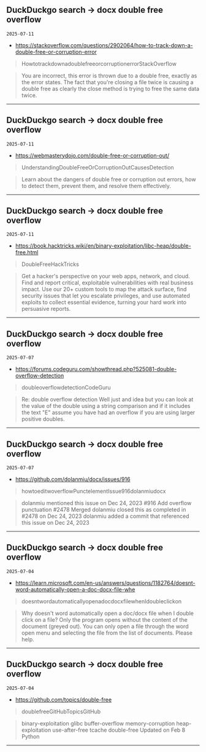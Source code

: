 ## DuckDuckgo search -> docx double free overflow
`2025-07-11`

* https://stackoverflow.com/questions/2902064/how-to-track-down-a-double-free-or-corruption-error

<blockquote>
 HowtotrackdownadoublefreeorcorruptionerrorStackOverflow
</blockquote>
<blockquote>
You are incorrect, this error is thrown due to a double free, exactly as the error states. The fact that you're closing a file twice is causing a double free as clearly the close method is trying to free the same data twice.
</blockquote>

---

## DuckDuckgo search -> docx double free overflow
`2025-07-11`

* https://webmasterydojo.com/double-free-or-corruption-out/

<blockquote>
 UnderstandingDoubleFreeOrCorruptionOutCausesDetection
</blockquote>
<blockquote>
Learn about the dangers of double free or corruption out errors, how to detect them, prevent them, and resolve them effectively.
</blockquote>

---

## DuckDuckgo search -> docx double free overflow
`2025-07-11`

* https://book.hacktricks.wiki/en/binary-exploitation/libc-heap/double-free.html

<blockquote>
 DoubleFreeHackTricks
</blockquote>
<blockquote>
Get a hacker's perspective on your web apps, network, and cloud. Find and report critical, exploitable vulnerabilities with real business impact. Use our 20+ custom tools to map the attack surface, find security issues that let you escalate privileges, and use automated exploits to collect essential evidence, turning your hard work into persuasive reports.
</blockquote>

---

## DuckDuckgo search -> docx double free overflow
`2025-07-07`

* https://forums.codeguru.com/showthread.php?525081-double-overflow-detection

<blockquote>
 doubleoverflowdetectionCodeGuru
</blockquote>
<blockquote>
Re: double overflow detection Well just and idea but you can look at the value of the double using a string comparison and if it includes the text &quot;E&quot; assume you have had an overflow if you are using larger positive doubles.
</blockquote>

---

## DuckDuckgo search -> docx double free overflow
`2025-07-07`

* https://github.com/dolanmiu/docx/issues/916

<blockquote>
 howtoeditwoverflowPunctelementIssue916dolanmiudocx
</blockquote>
<blockquote>
dolanmiu mentioned this issue on Dec 24, 2023 &#35;916 Add overflow punctuation &#35;2478 Merged dolanmiu closed this as completed in &#35;2478 on Dec 24, 2023 dolanmiu added a commit that referenced this issue on Dec 24, 2023
</blockquote>

---

## DuckDuckgo search -> docx double free overflow
`2025-07-04`

* https://learn.microsoft.com/en-us/answers/questions/1182764/doesnt-word-automatically-open-a-doc-docx-file-whe

<blockquote>
 doesntwordautomaticallyopenadocdocxfilewhenIdoubleclickon
</blockquote>
<blockquote>
Why doesn't word automatically open a doc/docx file when I double click on a file? Only the program opens without the content of the document (greyed out). You can only open a file through the word open menu and selecting the file from the list of documents. Please help.
</blockquote>

---

## DuckDuckgo search -> docx double free overflow
`2025-07-04`

* https://github.com/topics/double-free

<blockquote>
 doublefreeGitHubTopicsGitHub
</blockquote>
<blockquote>
binary-exploitation glibc buffer-overflow memory-corruption heap-exploitation use-after-free tcache double-free Updated on Feb 8 Python
</blockquote>

---

